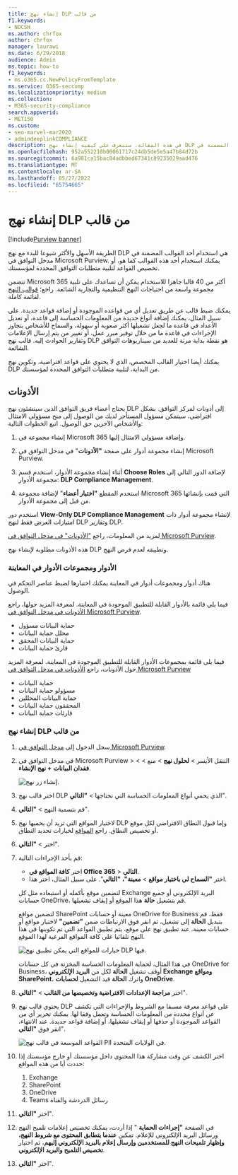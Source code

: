 ```yaml
---
title: إنشاء نهج DLP من قالب
f1.keywords:
- NOCSH
ms.author: chrfox
author: chrfox
manager: laurawi
ms.date: 6/29/2018
audience: Admin
ms.topic: how-to
f1_keywords:
- ms.o365.cc.NewPolicyFromTemplate
ms.service: O365-seccomp
ms.localizationpriority: medium
ms.collection:
- M365-security-compliance
search.appverid:
- MET150
ms.custom:
- seo-marvel-mar2020
- admindeeplinkCOMPLIANCE
description: في هذه المقالة، ستتعرف على كيفية إنشاء نهج DLP باستخدام أحد القوالب المضمنة في Office 365.
ms.openlocfilehash: 952a552210b00061717c24db5de5e5a47b84d72b
ms.sourcegitcommit: 6a981ca15bac84adbbed67341c89235029aad476
ms.translationtype: MT
ms.contentlocale: ar-SA
ms.lasthandoff: 05/27/2022
ms.locfileid: "65754665"
---
```

# <a name="create-a-dlp-policy-from-a-template"></a>إنشاء نهج DLP من قالب

[!include[Purview banner](../includes/purview-rebrand-banner.md)]

الطريقة الأسهل والأكثر شيوعا للبدء مع نهج DLP هي استخدام أحد القوالب المضمنة في مدخل التوافق في Microsoft Purview. يمكنك استخدام أحد هذه القوالب كما هو، أو تخصيص القواعد لتلبية متطلبات التوافق المحددة لمؤسستك.

تتضمن Microsoft 365 أكثر من 40 قالبا جاهزا للاستخدام يمكن أن تساعدك على تلبية مجموعة واسعة من احتياجات النهج التنظيمية والتجارية الشائعة. راجع؛ [قوالب النهج](dlp-policy-reference.md#policy-templates) لقائمة كاملة. 

يمكنك ضبط قالب عن طريق تعديل أي من قواعده الموجودة أو إضافة قواعد جديدة. على سبيل المثال، يمكنك إضافة أنواع جديدة من المعلومات الحساسة إلى قاعدة، أو تعديل الأعداد في قاعدة ما لجعل تشغيلها أكثر صعوبة أو سهولة، والسماح للأشخاص بتجاوز الإجراءات في قاعدة ما من خلال توفير مبرر عمل، أو تغيير من يتم إرسال الإعلامات وتقارير الحوادث إليه. قالب نهج DLP هو نقطة بداية مرنة للعديد من سيناريوهات التوافق الشائعة.

يمكنك أيضا اختيار القالب المخصص، الذي لا يحتوي على قواعد افتراضية، وتكوين نهج DLP من البداية، لتلبية متطلبات التوافق المحددة لمؤسستك.

## <a name="permissions"></a>الأذونات

يحتاج أعضاء فريق التوافق الذين سينشئون نهج DLP إلى أذونات لمركز التوافق. بشكل افتراضي، سيتمكن مسؤول المستأجر لديك من الوصول إلى منح مسؤولي الامتثال والأشخاص الآخرين حق الوصول. اتبع الخطوات التالية:
  
1. إنشاء مجموعة في Microsoft 365 وإضافة مسؤولي الامتثال إليها.
    
2. إنشاء مجموعة أدوار على صفحة **"الأذونات**" في مدخل التوافق في Microsoft Purview. 

3. أثناء إنشاء مجموعة الأدوار، استخدم قسم **Choose Roles** لإضافة الدور التالي إلى مجموعة الأدوار: **DLP Compliance Management**.
    
4. استخدم المقطع **"اختيار أعضاء**" لإضافة مجموعة Microsoft 365 التي قمت بإنشائها من قبل إلى مجموعة الأدوار.

استخدم دور **View-Only DLP Compliance Management** لإنشاء مجموعة أدوار ذات امتيازات العرض فقط لنهج DLP وتقارير DLP.

لمزيد من المعلومات، راجع ["الأذونات" في مدخل التوافق في Microsoft Purview](microsoft-365-compliance-center-permissions.md#permissions-in-the-microsoft-purview-compliance-portal).
  
هذه الأذونات مطلوبة لإنشاء نهج DLP وتطبيقه لعدم فرض النهج.

### <a name="roles-and-role-groups-in-preview"></a>الأدوار ومجموعات الأدوار في المعاينة

هناك أدوار ومجموعات أدوار في المعاينة يمكنك اختبارها لضبط عناصر التحكم في الوصول.

فيما يلي قائمة بالأدوار القابلة للتطبيق الموجودة في المعاينة. لمعرفة المزيد حولها، راجع [الأذونات في مدخل التوافق في Microsoft Purview](microsoft-365-compliance-center-permissions.md#permissions-in-the-microsoft-purview-compliance-portal).

- حماية البيانات مسؤول
- محلل حماية البيانات
- حماية البيانات المحقق
- قارئ حماية البيانات

فيما يلي قائمة بمجموعات الأدوار القابلة للتطبيق الموجودة في المعاينة. لمعرفة المزيد حول الأذونات، راجع [الأذونات في مدخل التوافق في Microsoft Purview](microsoft-365-compliance-center-permissions.md#permissions-in-the-microsoft-purview-compliance-portal)

- حماية البيانات
- مسؤولو حماية البيانات
- حماية البيانات المحللين
- المحققون حماية البيانات
- قارئات حماية البيانات

### <a name="create-the-dlp-policy-from-a-template"></a>إنشاء نهج DLP من قالب

1. سجل الدخول إلى <a href="https://go.microsoft.com/fwlink/p/?linkid=2077149" target="_blank">مدخل التوافق في Microsoft Purview</a>.

2. في مدخل التوافق في Microsoft Purview \> التنقل الأيسر \> **لحلول نهج** \>  منع \> \> **فقدان البيانات** **+ نهج الإنشاء**.

    ![إنشاء زر نهج.](../media/b1e48a08-92e2-47ca-abdc-4341694ddc7c.png)
          
3. اختر قالب نهج DLP الذي يحمي أنواع المعلومات الحساسة التي تحتاجها \> **"التالي**".

4. قم بتسمية النهج \> **"التالي**".
 
<!--In this example, you'll select **Privacy** \> **U.S. Personally Identifiable Information (PII) Data** because it already includes most of the types of sensitive information that you want to protect - you'll add a couple later.

    When you select a template, you can read the description on the right to learn what types of sensitive information the template protects.

    ![Page for choosing a DLP policy template.](../media/775266f6-ad87-4080-8d7c-97f2e7403b30.png)-->

5. لاختيار المواقع التي تريد أن يحميها نهج DLP وإما قبول النطاق الافتراضي لكل موقع أو تخصيص النطاق. راجع [المواقع](dlp-policy-reference.md#locations) لخيارات تحديد النطاق.

6. اختر \> **"التالي**".
 
1. قم بأحد الإجراءات التالية:

   - اختر **كافة المواقع في Office 365** \> **التالي**.
   - اختر **"السماح لي باختيار مواقع** \> **معينة"، "التالي**". على سبيل المثال، اختر هذا.

   لتضمين موقع بأكمله أو استبعاده مثل كل Exchange البريد الإلكتروني أو جميع حسابات OneDrive، قم بتشغيل **حالة** هذا الموقع أو إيقاف تشغيلها.

   لتضمين مواقع SharePoint معينة أو حسابات OneDrive for Business فقط، قم بتبديل **الحالة** إلى تشغيل، ثم انقر فوق الارتباطات ضمن **"تضمين"** لاختيار مواقع أو حسابات معينة. عند تطبيق نهج على موقع، يتم تطبيق القواعد التي تم تكوينها في هذا النهج تلقائيا على كافة المواقع الفرعية لهذا الموقع.

   ![خيارات للمواقع التي يمكن تطبيق نهج DLP فيها.](../media/all-locations.png)

   في هذا المثال، لحماية المعلومات الحساسة المخزنة في كل حسابات OneDrive for Business، أوقف تشغيل **الحالة** لكل من **البريد الإلكتروني Exchange** **ومواقع SharePoint**، واترك **الحالة** قيد التشغيل **لحسابات OneDrive**.

7. اختر **مراجعة الإعدادات الافتراضية وتخصيصها من القالب** \> **"التالي**".

8. يحتوي قالب نهج DLP على قواعد معرفة مسبقا مع الشروط والإجراءات التي تكشف عن أنواع محددة من المعلومات الحساسة وتعمل وفقا لها. يمكنك تحرير أي من القواعد الموجودة أو حذفها أو إيقاف تشغيلها، أو إضافة قواعد جديدة. عند الانتهاء، انقر فوق **"التالي**".

    ![القواعد الموسعة في قالب نهج PII في الولايات المتحدة.](../media/3bc9f1b6-f8ad-4334-863a-24448bb87687.png)

9. اختر الكشف عن وقت مشاركة هذا المحتوى داخل مؤسستك أو خارج مؤسستك إذا حددت أيا من هذه المواقع:
    1. Exchange
    1. SharePoint
    1. OneDrive
    1. Teams رسائل الدردشة والقناة 

10. اختر **"التالي**".

11. في الصفحة **"إجراءات الحماية** " إذا أردت، يمكنك تخصيص إعلامات تلميح النهج ورسائل البريد الإلكتروني للإعلام. تمكين **عندما يتطابق المحتوى مع شروط النهج، وإظهار تلميحات النهج للمستخدمين وإرسال إعلام بالبريد الإلكتروني إليهم**، ثم اختيار **تخصيص التلميح والبريد الإلكتروني**.
12. اختر **"التالي**".


<!--    In this example, the U.S. PII Data template includes two predefined rules:

   - **Low volume of content detected U.S. PII** This rule looks for files containing between 1 and 10 occurrences of each of three types of sensitive information (ITIN, SSN, and U.S. passport numbers), where the files are shared with people outside the organization. If found, the rule sends an email notification to the primary site collection administrator, document owner, and person who last modified the document.

   - **High volume of content detected U.S. PII** This rule looks for files containing 10 or more occurrences of each of the same three sensitive information types, where the files are shared with people outside the organization. If found, this action also sends an email notification, plus it restricts access to the file. For content in a OneDrive for Business account, this means that permissions for the document are restricted for everyone except the primary site collection administrator, document owner, and person who last modified the document.

    To meet your organization's specific requirements, you may want to make the rules easier to trigger, so that a single occurrence of sensitive information is enough to block access for external users. After looking at these rules, you understand that you don't need low and high count rules—you need only a single rule that blocks access if any occurrence of sensitive information is found.

    So you expand the rule named **Low volume of content detected U.S. PII** \> **Delete rule**.

    ![Delete rule button.](../media/bc36f7d2-0fae-4af1-92e8-95ba51077b12.png)

9. Now, in this example, you need to add two sensitive information types (U.S. bank account numbers and U.S. driver's license numbers), allow people to override a rule, and change the count to any occurrence. You can do all of this by editing one rule, so select **High volume of content detected U.S. PII** \> **Edit rule**.

    ![Edit rule button.](../media/eaf54067-4945-4c98-8dd6-fb2c5d6de075.png)

10. To add a sensitive information type, in the **Conditions** section \> **Add or change types**. Then, under **Add or change types** \> choose **Add** \> select **U.S. Bank Account Number** and **U.S. Driver's License Number** \> **Add** \> **Done**.

    ![Option to Add or change types.](../media/c6c3ae86-f7db-40a8-a6e4-db11692024be.png)

    ![Add or change types pane.](../media/fdbb96af-b914-4a6c-a97b-bbd014689965.png)

11. To change the count (the number of instances of sensitive information required to trigger the rule), under **Instance count** \> choose the **min** value for each type \> enter 1. The minimum count cannot be empty. The maximum count can be empty; an empty **max** value convert to **any**.

    When finished, the min count for all of the sensitive information types should be **1** and the max count should be **any**. In other words, any occurrence of this type of sensitive information will satisfy this condition.

    ![Instance counts for sensitive information types.](../media/5c6e08cb-59a9-4558-b54b-d899836d4737.png)

12. For the final customization, you don't want your DLP policies to block people from doing their work when they have a valid business justification or encounter a false positive, so you want the user notification to include options to override the blocking action.

    In the **User notifications** section, you can see that email notifications and policy tips are turned on by default for this rule in the template.

    In the **User overrides** section, you can see that overrides for a business justification are turned on, but overrides to report false positives are not. Choose **Override the rule automatically if they report it as a false positive**.

    ![User notifications section and User overrides section.](../media/62720e7a-a939-4c03-b414-67748f3d64a0.png)

13. At the top of the rule editor, change the name of this rule from the default **High volume of content detected U.S. PII** to **Any content detected with U.S. PII** because it's now triggered by any occurrence of its sensitive information types.

14. At the bottom of the rule editor \> **Save**.

15. Review the conditions and actions for this rule \> **Next**.

    On the right, notice the **Status** switch for the rule. If you turn off an entire policy, all rules contained in the policy are also turned off. However, here you can turn off a specific rule without turning off the entire policy. This can be useful when you need to investigate a rule that is generating a large number of false positives.

16. On the next page, read and understand the following, and then choose whether to turn on the rule or test it out first \> **Next**.

     Before you create your DLP policies, you should consider rolling them out gradually to assess their impact and test their effectiveness before you fully enforce them. For example, you don't want a new DLP policy to unintentionally block access to thousands of documents that people require to get their work done.

    If you're creating DLP policies with a large potential impact, we recommend following this sequence:

17. Start in test mode without Policy Tips and then use the DLP reports to assess the impact. You can use DLP reports to view the number, location, type, and severity of policy matches. Based on the results, you can fine tune the rules as needed. In test mode, DLP policies will not impact the productivity of people working in your organization.

18. Move to Test mode with notifications and Policy Tips so that you can begin to teach users about your compliance policies and prepare them for the rules that are going to be applied. At this stage, you can also ask users to report false positives so that you can further refine the rules.

19. Turn on the policies so that the rules are enforced and the content's protected. Continue to monitor the DLP reports and any incident reports or notifications to make sure that the results are what you intend.

    ![Options for using test mode and turning on policy.](../media/49fafaac-c6cb-41de-99c4-c43c3e380c3a.png)

20. Review your settings for this policy \> choose **Create**.

After you create and turn on a DLP policy, it's deployed to any content sources that it includes, such as SharePoint Online sites or OneDrive for Business accounts, where the policy begins automatically enforcing its rules on that content.


## Example: Identify sensitive information across all OneDrive for Business sites and restrict access for people outside your organization

OneDrive for Business accounts make it easy for people across your organization to collaborate and share documents. But a common concern for compliance officers is that sensitive information stored in OneDrive for Business accounts may be inadvertently shared with people outside your organization. A DLP policy can help mitigate this risk.

In this example, you'll create a DLP policy that identifies U.S. PII data, which includes Individual Taxpayer Identification Numbers (ITIN), Social Security Numbers, and U.S. passport numbers. You'll get started by using a template, and then you'll modify the template to meet your organization's compliance requirements—specifically, you'll:

- Add a couple of types of sensitive information—U.S. bank account numbers and U.S. driver's license numbers—so that the DLP policy protects even more of your sensitive data.

- Make the policy more sensitive, so that a single occurrence of sensitive information is enough to restrict access for external users.

- Allow users to override the actions by providing a business justification or reporting a false positive. This way, your DLP policy won't prevent people in your organization from getting their work done, provided they have a valid business reason for sharing the sensitive information.


## View the status of a DLP policy

At any time, you can view the status of your DLP policies on the **Policy** page in the **Data loss prevention** section of the Microsoft Purview compliance portal. Here you can find important information, such as whether a policy was successfully enabled or disabled, or whether the policy is in test mode.

Here are the different statuses and what they mean.

<br>

****

|Status|Explanation|
|---|---|
|**Turning on...**|The policy is being deployed to the content sources that it includes. The policy is not yet enforced on all sources.|
|**Testing, with notifications**|The policy is in test mode. The actions in a rule are not applied, but policy matches are collected and can be viewed by using the DLP reports. Notifications about policy matches are sent to the specified recipients.|
|**Testing, without notifications**|The policy is in test mode. The actions in a rule are not applied, but policy matches are collected and can be viewed by using the DLP reports. Notifications about policy matches are not sent to the specified recipients.|
|**On**|The policy is active and enforced. The policy was successfully deployed to all its content sources.|
|**Turning off...**|The policy is being removed from the content sources that it includes. The policy may still be active and enforced on some sources. Turning off a policy may take up to 45 minutes.|
|**Off**|The policy is not active and not enforced. The settings for the policy (sources, keywords, duration, etc) are saved.|
|**Deleting...**|The policy is in the process of being deleted. The policy is not active and not enforced. It normally takes an hour for a policy to delete.|
|

## Turn off a DLP policy

You can edit or turn off a DLP policy at any time. Turning off a policy disables all of the rules in the policy.

To edit or turn off a DLP policy, on the **Policy** page \> select the policy \> **Edit policy**.

![Edit policy button.](../media/ce319e92-0519-44fe-9507-45a409eaefe4.png)

In addition, you can turn off each rule individually by editing the policy and then toggling off the **Status** of that rule, as described above.

## More information

- [Learn about data loss prevention](dlp-learn-about-dlp.md)
- [Send notifications and show policy tips for DLP policies](use-notifications-and-policy-tips.md)
- [Create a DLP policy to protect documents with FCI or other properties](protect-documents-that-have-fci-or-other-properties.md)
- [What the DLP policy templates include](what-the-dlp-policy-templates-include.md)
- [Sensitive information type entity definitions](sensitive-information-type-entity-definitions.md)
